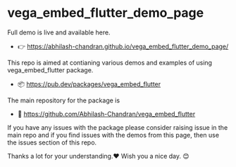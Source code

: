 # vega_embed_flutter_demo_page

Full demo is live and available here.

- 👉 https://abhilash-chandran.github.io/vega_embed_flutter_demo_page/

This repo is aimed at contianing various demos and examples of using vega_embed_flutter package.

- 📦 https://pub.dev/packages/vega_embed_flutter

The main repository for the package is

- 🚀 https://github.com/Abhilash-Chandran/vega_embed_flutter

If you have any issues with the package please consider raising issue in the main repo and if you find issues with the demos from this page, then use the issues section of this repo.

Thanks a lot for your understanding.❤ Wish you a nice day. 😊
